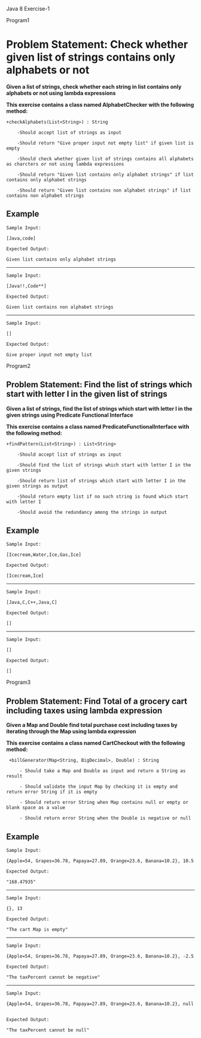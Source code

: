 Java 8 Exercise-1

Program1

# Problem Statement: Check whether given list of strings contains only alphabets or not ##

**Given a list of strings, check whether each string in list contains only alphabets or not using lambda expressions**

**This exercise contains a class named AlphabetChecker with the following method:**


    +checkAlphabets(List<String>) : String

        -Should accept list of strings as input

        -Should return "Give proper input not empty list" if given list is empty

        -Should check whether given list of strings contains all alphabets as charcters or not using lambda expressions

        -Should return "Given list contains only alphabet strings" if list contains only alphabet strings

        -Should return "Given list contains non alphabet strings" if list contains non alphabet strings        
      
## Example

    Sample Input:

    [Java,code]
    
    Expected Output:   

    Given list contains only alphabet strings

--------------------------------------------------------

    Sample Input:

    [Java!!,Code**]
      
    Expected Output:

    Given list contains non alphabet strings

--------------------------------------------------------

    Sample Input:

    []

    Expected Output:

    Give proper input not empty list

Program2

## Problem Statement: Find the list of strings which start with letter I in the given list of strings ##


**Given a list of strings, find the list of strings which start with letter I in the given strings using Predicate Functional Interface**

**This exercise contains a class named PredicateFunctionalInterface with the following method:**


    +findPattern(List<String>) : List<String>

        -Should accept list of strings as input  

        -Should find the list of strings which start with letter I in the given strings 

        -Should return list of strings which start with letter I in the given strings as output

        -Should return empty list if no such string is found which start with letter I

        -Should avoid the redundancy among the strings in output
        
      
## Example

    Sample Input:

    [Icecream,Water,Ice,Gas,Ice]
    
    Expected Output:   

    [Icecream,Ice]

--------------------------------------------------------

    Sample Input:

    [Java,C,C++,Java,C]
    
    Expected Output:

    []

--------------------------------------------------------

    Sample Input:

    []
    
    Expected Output:

    []


Program3

## Problem Statement: Find Total of a grocery cart including taxes using lambda expression

**Given a Map and Double find total purchase cost including taxes by iterating through the Map using lambda expression**

**This exercise contains a class named CartCheckout with the following method:**

     +billGenerator(Map<String, BigDecimal>, Double) : String  

         - Should take a Map and Double as input and return a String as result

         - Should validate the input Map by checking it is empty and return error String if it is empty     

         - Should return error String when Map contains null or empty or blank space as a value      

         - Should return error String when the Double is negative or null              


## Example

    Sample Input:

    {Apple=54, Grapes=36.78, Papaya=27.89, Orange=23.6, Banana=10.2}, 10.5     
    
    Expected Output:

    "168.47935"

--------------------------------------------------------

    Sample Input:

    {}, 13
        
    Expected Output:

    "The cart Map is empty"

--------------------------------------------------------

    Sample Input:

    {Apple=54, Grapes=36.78, Papaya=27.89, Orange=23.6, Banana=10.2}, -2.5
        
    Expected Output:

    "The taxPercent cannot be negative"

--------------------------------------------------------

    Sample Input:

    {Apple=54, Grapes=36.78, Papaya=27.89, Orange=23.6, Banana=10.2}, null

        
    Expected Output:

    "The taxPercent cannot be null"
